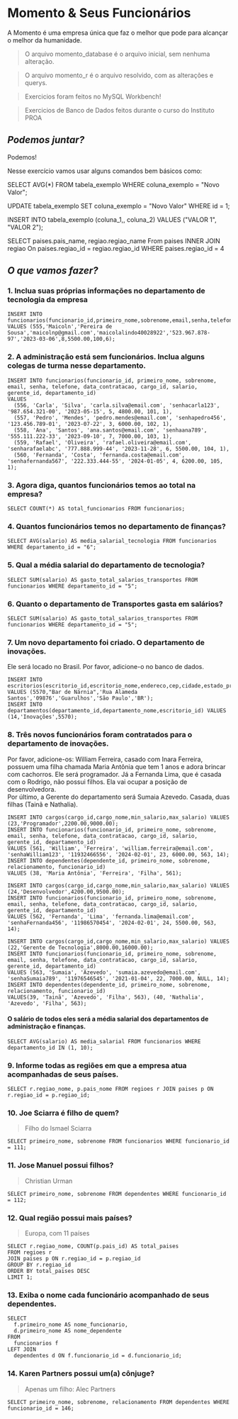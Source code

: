 # Momento & Seus Funcionários

A Momento é uma empresa única que faz o melhor que pode para alcançar o melhor da humanidade. 

 > O arquivo momento_database é o arquivo inicial, sem nenhuma alteração.

 > O arquivo momento_r é o arquivo resolvido, com as alterações e querys.

 > Exercicios foram feitos no MySQL Workbench!

 > Exercicios de Banco de Dados feitos durante o curso do Instituto PROA

## ***Podemos juntar?***
Podemos!

Nesse exercício vamos usar alguns comandos bem básicos como:

SELECT AVG(*) FROM tabela_exemplo WHERE coluna_exemplo = "Novo Valor";

UPDATE tabela_exemplo SET coluna_exemplo = "Novo Valor" WHERE id = 1;

INSERT INTO tabela_exemplo (coluna_1,, coluna_2) VALUES ("VALOR 1", "VALOR 2");

SELECT paises.pais_name, regiao.regiao_name From paises INNER JOIN regiao On paises.regiao_id = regiao.regiao_id WHERE paises.regiao_id = 4

## ***O que vamos fazer?***

### 1. Inclua suas próprias informações no departamento de tecnologia da empresa
```
INSERT INTO funcionarios(funcionario_id,primeiro_nome,sobrenome,email,senha,telefone,data_contratacao,cargo_id,salario,gerente_id,departamento_id) VALUES (555,'Maicoln','Pereira de Sousa','maicolnp@gmail.com','maicolalindo40028922','523.967.878-97','2023-03-06',8,5500.00,100,6);
```

### 2. A administração está sem funcionários. Inclua alguns colegas de turma nesse departamento. 
```
INSERT INTO funcionarios(funcionario_id, primeiro_nome, sobrenome, email, senha, telefone, data_contratacao, cargo_id, salario, gerente_id, departamento_id)
VALUES 
  (556, 'Carla', 'Silva', 'carla.silva@email.com', 'senhacarla123', '987.654.321-00', '2023-05-15', 5, 4800.00, 101, 1),
  (557, 'Pedro', 'Mendes', 'pedro.mendes@email.com', 'senhapedro456', '123.456.789-01', '2023-07-22', 3, 6000.00, 102, 1),
  (558, 'Ana', 'Santos', 'ana.santos@email.com', 'senhaana789', '555.111.222-33', '2023-09-10', 7, 7000.00, 103, 1),
  (559, 'Rafael', 'Oliveira', 'rafael.oliveira@email.com', 'senharafaelabc', '777.888.999-44', '2023-11-28', 6, 5500.00, 104, 1),
  (560, 'Fernanda', 'Costa', 'fernanda.costa@email.com', 'senhafernanda567', '222.333.444-55', '2024-01-05', 4, 6200.00, 105, 1);
```
### 3. Agora diga, quantos funcionários temos ao total na empresa?
```
SELECT COUNT(*) AS total_funcionarios FROM funcionarios;
```
### 4. Quantos funcionários temos no departamento de finanças?
```
SELECT AVG(salario) AS media_salarial_tecnologia FROM funcionarios WHERE departamento_id = "6";
```
### 5. Qual a média salarial do departamento de tecnologia?
```
SELECT SUM(salario) AS gasto_total_salarios_transportes FROM funcionarios WHERE departamento_id = "5";
```
### 6. Quanto o departamento de Transportes gasta em salários?
```
SELECT SUM(salario) AS gasto_total_salarios_transportes FROM funcionarios WHERE departamento_id = "5";
```
### 7. Um novo departamento foi criado. O departamento de inovações. 
Ele será locado no Brasil. Por favor, adicione-o no banco de dados.
```
INSERT INTO escritorios(escritorio_id,escritorio_nome,endereco,cep,cidade,estado_provincia,pais_id) VALUES (5570,"Bar de Nárnia",'Rua Alameda Santos','09876','Guarulhos','São Paulo','BR');
INSERT INTO departamentos(departamento_id,departamento_nome,escritorio_id) VALUES (14,'Inovações',5570);
```
### 8. Três novos funcionários foram contratados para o departamento de inovações. 
Por favor, adicione-os: William Ferreira, casado com Inara Ferreira, 
possuem uma filha chamada Maria Antônia que tem 1 anos e adora brincar com cachorros. 
Ele será programador.
Já a Fernanda Lima, que é casada com o Rodrigo, não possui filhos. 
Ela vai ocupar a posição de desenvolvedora.  
Por último, a Gerente do departamento será Sumaia Azevedo. 
Casada, duas filhas (Tainã e Nathalia).
```
INSERT INTO cargos(cargo_id,cargo_nome,min_salario,max_salario) VALUES (23,'Programador',2200.00,9000.00);
INSERT INTO funcionarios(funcionario_id, primeiro_nome, sobrenome, email, senha, telefone, data_contratacao, cargo_id, salario, gerente_id, departamento_id)
VALUES (561, 'William', 'Ferreira', 'william.ferreira@email.com', 'senhaWilliam123', '11932466556', '2024-02-01', 23, 6000.00, 563, 14);
INSERT INTO dependentes(dependente_id, primeiro_nome, sobrenome, relacionamento, funcionario_id)
VALUES (38, 'Maria Antônia', 'Ferreira', 'Filha', 561);
```
```
INSERT INTO cargos(cargo_id,cargo_nome,min_salario,max_salario) VALUES (24,'Desenvolvedor',4200.00,9500.00);
INSERT INTO funcionarios(funcionario_id, primeiro_nome, sobrenome, email, senha, telefone, data_contratacao, cargo_id, salario, gerente_id, departamento_id)
VALUES (562, 'Fernanda', 'Lima', 'fernanda.lima@email.com', 'senhaFernanda456', '11986570454', '2024-02-01', 24, 5500.00, 563, 14);
```
```
INSERT INTO cargos(cargo_id,cargo_nome,min_salario,max_salario) VALUES (22,'Gerente de Tecnologia',8000.00,16000.00);
INSERT INTO funcionarios(funcionario_id, primeiro_nome, sobrenome, email, senha, telefone, data_contratacao, cargo_id, salario, gerente_id, departamento_id)
VALUES (563, 'Sumaia', 'Azevedo', 'sumaia.azevedo@email.com', 'senhaSumaia789', '11976546545', '2021-01-04', 22, 7000.00, NULL, 14);
INSERT INTO dependentes(dependente_id, primeiro_nome, sobrenome, relacionamento, funcionario_id)
VALUES(39, 'Tainã', 'Azevedo', 'Filha', 563), (40, 'Nathalia', 'Azevedo', 'Filha', 563);
```
#### O salário de todos eles será a média salarial dos departamentos de administração e finanças.
```
SELECT AVG(salario) AS media_salarial FROM funcionarios WHERE departamento_id IN (1, 10);
```
### 9. Informe todas as regiões em que a empresa atua acompanhadas de seus países.
```
SELECT r.regiao_nome, p.pais_nome FROM regioes r JOIN paises p ON r.regiao_id = p.regiao_id;
```
### 10. Joe Sciarra é filho de quem?
> Filho do Ismael Sciarra
```
SELECT primeiro_nome, sobrenome FROM funcionarios WHERE funcionario_id = 111; 
```
### 11. Jose Manuel possui filhos?
> Christian Urman
```
SELECT primeiro_nome, sobrenome FROM dependentes WHERE funcionario_id = 112;
```
### 12. Qual região possui mais países?
> Europa, com 11 países
```
SELECT r.regiao_nome, COUNT(p.pais_id) AS total_paises
FROM regioes r
JOIN paises p ON r.regiao_id = p.regiao_id
GROUP BY r.regiao_id
ORDER BY total_paises DESC
LIMIT 1;
```
### 13. Exiba o nome cada funcionário acompanhado de seus dependentes.
```
SELECT
  f.primeiro_nome AS nome_funcionario,
  d.primeiro_nome AS nome_dependente
FROM
  funcionarios f
LEFT JOIN
  dependentes d ON f.funcionario_id = d.funcionario_id;
```
### 14. Karen Partners possui um(a) cônjuge?
> Apenas um filho: Alec Partners
```
SELECT primeiro_nome, sobrenome, relacionamento FROM dependentes WHERE funcionario_id = 146;
```
